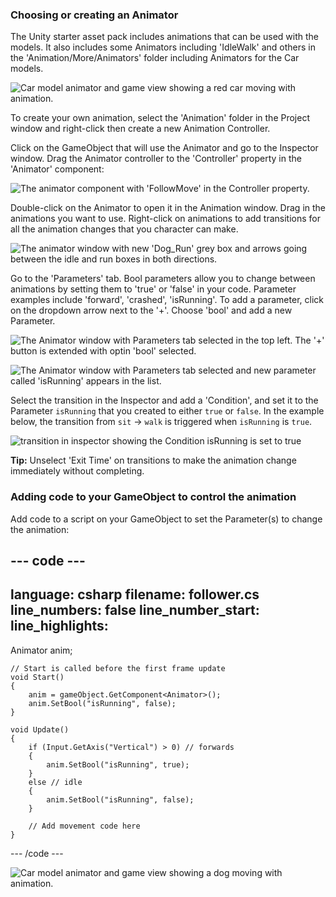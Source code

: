 ### Choosing or creating an Animator
The Unity starter asset pack includes animations that can be used with the models. It also includes some Animators including 'IdleWalk' and others in the 'Animation/More/Animators' folder including Animators for the Car models. 

![Car model animator and game view showing a red car moving with animation.](images/car-anim.gif)

To create your own animation, select the 'Animation' folder in the Project window and right-click then create a new Animation Controller. 

Click on the GameObject that will use the Animator and go to the Inspector window. Drag the Animator controller to the 'Controller' property in the 'Animator' component:

![The animator component with 'FollowMove' in the Controller property.](images/animator-follow.png)

Double-click on the Animator to open it in the Animation window. Drag in the animations you want to use. Right-click on animations to add transitions for all the animation changes that you character can make. 

![The animator window with new 'Dog_Run' grey box and arrows going between the idle and run boxes in both directions.](images/idle-run-animator.png)

Go to the 'Parameters' tab.  Bool parameters allow you to change between animations by setting them to 'true' or 'false' in your code. Parameter examples include 'forward', 'crashed', 'isRunning'. To add a parameter, click on the dropdown arrow next to the '+'. Choose 'bool' and add a new Parameter.

![The Animator window with Parameters tab selected in the top left. The '+' button is extended with optin 'bool' selected.](images/animator-parameters.png)

![The Animator window with Parameters tab selected and new parameter called 'isRunning' appears in the list.](images/isRunning-param.png)

Select the transition in the Inspector and add a 'Condition', and set it to the Parameter `isRunning` that you created to either `true` or `false`. In the example below, the transition from `sit` -> `walk` is triggered when `isRunning` is `true`.

![transition in inspector showing the Condition isRunning is set to true](images/transition.png)

**Tip:** Unselect 'Exit Time' on transitions to make the animation change immediately without completing. 

### Adding code to your GameObject to control the animation

Add code to a script on your GameObject to set the Parameter(s) to change the animation:

--- code ---
---
language: csharp
filename: follower.cs
line_numbers: false
line_number_start: 
line_highlights: 
---

Animator anim;

    // Start is called before the first frame update
    void Start()
    {
        anim = gameObject.GetComponent<Animator>();
        anim.SetBool("isRunning", false);
    }

    void Update()
    {
        if (Input.GetAxis("Vertical") > 0) // forwards
        {
            anim.SetBool("isRunning", true);
        }
        else // idle
        {
            anim.SetBool("isRunning", false);
        }

        // Add movement code here
    }

--- /code ---

![Car model animator and game view showing a dog moving with animation.](images/dog-anim-test.gif)
